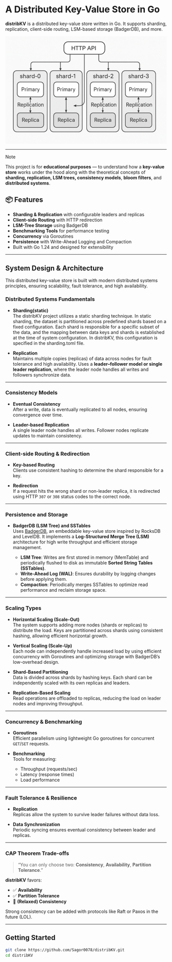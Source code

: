
# A Distributed Key-Value Store in Go

**distribKV** is a distributed key-value store written in Go. It supports sharding, replication, client-side routing, LSM-based storage (BadgerDB), and more.

[![Directory docs](img/replica.png)](https://github.com/Sagor0078/distribKV)

---

> [!NOTE]
> This project is for **educational purposes** — to understand how a **key-value store** works under the hood along with the theoretical concepts of **sharding, replication, LSM trees, consistency models**, **bloom filters**, and **distributed systems**.


## 📦 Features

- **Sharding & Replication** with configurable leaders and replicas
- **Client-side Routing** with HTTP redirection
- **LSM-Tree Storage** using BadgerDB
- **Benchmarking Tools** for performance testing
- **Concurrency** via Goroutines
- **Persistence** with Write-Ahead Logging and Compaction
- Built with Go 1.24 and designed for extensibility

---

## System Design & Architecture

This distributed key-value store is built with modern distributed systems principles, ensuring scalability, fault tolerance, and high availability.

### Distributed Systems Fundamentals

- **Sharding(static)**  
  The distribKV project utilizes a static sharding technique. In static sharding, the dataset is partitioned across predefined shards based on a fixed configuration. Each shard is responsible for a specific subset of the data, and the mapping between data keys and shards is established at the time of system configuration. In distribKV, this configuration is specified in the sharding.toml file.

- **Replication**  
  Maintains multiple copies (replicas) of data across nodes for fault tolerance and high availability. Uses a **leader–follower model or single leader replication**, where the leader node handles all writes and followers synchronize data.

---

### Consistency Models

- **Eventual Consistency**  
  After a write, data is eventually replicated to all nodes, ensuring convergence over time.

- **Leader-based Replication**  
  A single leader node handles all writes. Follower nodes replicate updates to maintain consistency.

---

### Client-side Routing & Redirection

- **Key-based Routing**  
  Clients use consistent hashing to determine the shard responsible for a key.

- **Redirection**  
  If a request hits the wrong shard or non-leader replica, it is redirected using HTTP `307` or `308` status codes to the correct node.

---

### Persistence and Storage

- **BadgerDB (LSM Tree) and SSTables**  
  Uses [BadgerDB](https://github.com/dgraph-io/badger), an embeddable key-value store inspired by RocksDB and LevelDB. It implements a **Log-Structured Merge Tree (LSM)** architecture for high write throughput and efficient storage management.

  - **LSM Tree**: Writes are first stored in memory (MemTable) and periodically flushed to disk as immutable **Sorted String Tables (SSTables)**.
  - **Write-Ahead Log (WAL)**: Ensures durability by logging changes before applying them.
  - **Compaction**: Periodically merges SSTables to optimize read performance and reclaim storage space.

---

### Scaling Types

- **Horizontal Scaling (Scale-Out)**  
  The system supports adding more nodes (shards or replicas) to distribute the load. Keys are partitioned across shards using consistent hashing, allowing efficient horizontal growth.

- **Vertical Scaling (Scale-Up)**  
  Each node can independently handle increased load by using efficient concurrency with Goroutines and optimizing storage with BadgerDB’s low-overhead design.

- **Shard-Based Partitioning**  
  Data is divided across shards by hashing keys. Each shard can be independently scaled with its own replicas and leaders.

- **Replication-Based Scaling**  
  Read operations are offloaded to replicas, reducing the load on leader nodes and improving throughput.

---

### Concurrency & Benchmarking

- **Goroutines**  
  Efficient parallelism using lightweight Go goroutines for concurrent `GET`/`SET` requests.

- **Benchmarking**  
  Tools for measuring:
  - Throughput (requests/sec)
  - Latency (response times)
  - Load performance

---

### Fault Tolerance & Resilience

- **Replication**  
  Replicas allow the system to survive leader failures without data loss.

- **Data Synchronization**  
  Periodic syncing ensures eventual consistency between leader and replicas.

---

### CAP Theorem Trade-offs

> “You can only choose two: **Consistency**, **Availability**, **Partition Tolerance**.”

**distribKV** favors:

- ✅ **Availability**
- ✅ **Partition Tolerance**
- 🚫 **(Relaxed) Consistency**

Strong consistency can be added with protocols like Raft or Paxos in the future (LOL).

---

## Getting Started

```bash
git clone https://github.com/Sagor0078/distribKV.git
cd distribKV
```

